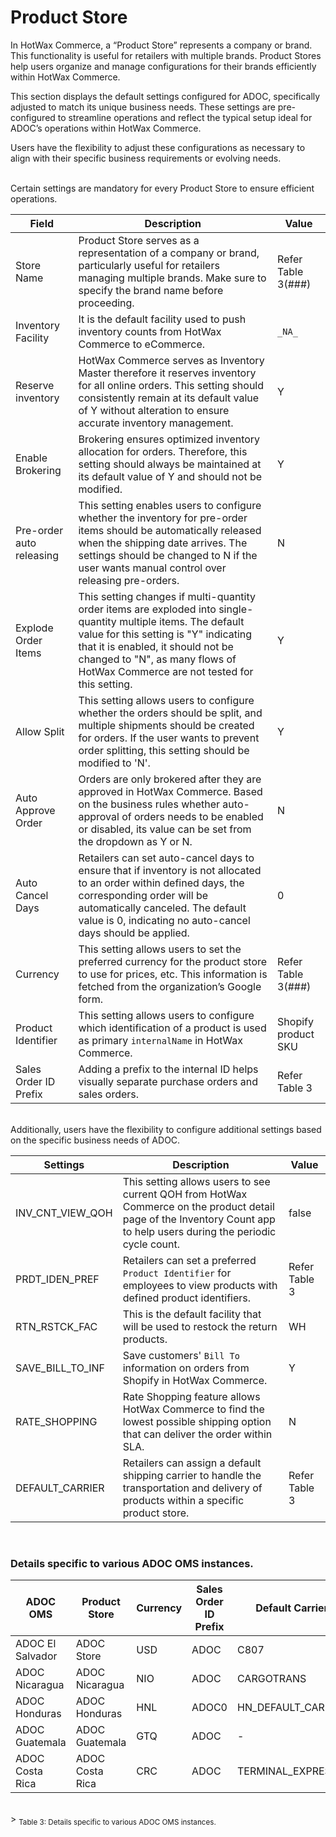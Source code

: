 # Product Store 

In HotWax Commerce, a “Product Store” represents a company or brand. This functionality is useful for retailers with multiple brands. Product Stores help users organize and manage configurations for their brands efficiently within HotWax Commerce.  

This section displays the default settings configured for ADOC, specifically adjusted to match its unique business needs. These settings are pre-configured to streamline operations and reflect the typical setup ideal for ADOC’s operations within HotWax Commerce.  

Users have the flexibility to adjust these configurations as necessary to align with their specific business requirements or evolving needs.

<br>
Certain settings are mandatory for every Product Store to ensure efficient operations.

| Field                    | Description                                           | Value          |
|--------------------------|-----------------------------------------------------------------------------------------------------------------------------------------------------------------------------------------------------------------------------------------------------------------------------------|---------------------|
| Store Name               | Product Store serves as a representation of a company or brand, particularly useful for retailers managing multiple brands. Make sure to specify the brand name before proceeding.                                                                                                | Refer Table 3(###)       |                    
| Inventory Facility       | It is the default facility used to push inventory counts from HotWax Commerce to eCommerce.                                                                                                                                                                                       | `_NA_`              |
| Reserve inventory        | HotWax Commerce serves as Inventory Master therefore it reserves inventory for all online orders. This setting should consistently remain at its default value of Y without alteration to ensure accurate inventory management.                                                   | Y                   |
| Enable Brokering         | Brokering ensures optimized inventory allocation for orders. Therefore, this setting should always be maintained at its default value of Y and should not be modified.                                                                                                            | Y                   |
| Pre-order auto releasing | This setting enables users to configure whether the inventory for pre-order items should be automatically released when the shipping date arrives. The settings should be changed to N if the user wants manual control over releasing pre-orders.                                | N                   |
| Explode Order Items      | This setting changes if multi-quantity order items are exploded into single-quantity multiple items. The default value for this setting is "Y" indicating that it is enabled, it should not be changed to "N", as many flows of HotWax Commerce are not tested for this setting.  | Y                   |
| Allow Split              | This setting allows users to configure whether the orders should be split, and multiple shipments should be created for orders. If the user wants to prevent order splitting, this setting should be modified to 'N'.                                                             | Y                   |
| Auto Approve Order       | Orders are only brokered after they are approved in HotWax Commerce. Based on the business rules whether auto-approval of orders needs to be enabled or disabled, its value can be set from the dropdown as Y or N.                                                               | N                   |
| Auto Cancel Days         | Retailers can set auto-cancel days to ensure that if inventory is not allocated to an order within defined days, the corresponding order will be automatically canceled. The default value is 0, indicating no auto-cancel days should be applied.                                | 0                   |
| Currency                 | This setting allows users to set the preferred currency for the product store to use for prices, etc. This information is fetched from the organization’s Google form.                                                                                                            | Refer Table 3(###)      |
| Product Identifier       | This setting allows users to configure which identification of a product is used as primary `internalName` in HotWax Commerce.                                                                                                                                                    | Shopify product SKU |
| Sales Order ID Prefix    | Adding a prefix to the internal ID helps visually separate purchase orders and sales orders.                                                                                                                                                                                      | Refer Table 3       |

<br>
Additionally, users have the flexibility to configure additional settings based on the specific business needs of ADOC.

| Settings          | Description                                                                                                                                                             | Value           |
|-------------------|-------------------------------------------------------------------------------------------------------------------------------------------------------------------------|-----------------|
| INV_CNT_VIEW_QOH  | This setting allows users to see current QOH from HotWax Commerce on the product detail page of the Inventory Count app to help users during the periodic cycle count.  | false           |
| PRDT_IDEN_PREF    | Retailers can set a preferred `Product Identifier` for employees to view products with defined product identifiers.                                                     | Refer Table 3   |
| RTN_RSTCK_FAC     | This is the default facility that will be used to restock the return products.                                                                                          | WH              |
| SAVE_BILL_TO_INF  | Save customers' `Bill To` information on orders from Shopify in HotWax Commerce.                                                                                        | Y               |
| RATE_SHOPPING     | Rate Shopping feature allows HotWax Commerce to find the lowest possible shipping option that can deliver the order within SLA.                                         | N               |
| DEFAULT_CARRIER   | Retailers can assign a default shipping carrier to handle the transportation and delivery of products within a specific product store.                                  | Refer Table 3   |

<br>

### Details specific to various ADOC OMS instances. 

| ADOC OMS          | Product Store    | Currency | Sales Order ID Prefix | Default Carrier     | Product Identifier                                              |
| ----------------- | ---------------- | -------- | --------------------- | --------------------- | ----------------------------------------------------------------- |
| ADOC El Salvador  | ADOC Store       | USD      | ADOC                  | C807                | {"primaryId":"internalName","secondaryId":"parentProductName"}  |
| ADOC Nicaragua    | ADOC Nicaragua   | NIO      | ADOC                  | CARGOTRANS          | {"primaryId":"parentProductName","secondaryId":"title"}         |
| ADOC Honduras     | ADOC Honduras    | HNL      | ADOC0                 | HN_DEFAULT_CARRIER  | {"primaryId":"parentProductName","secondaryId":"SHOPIFY_PROD_SKU"} |
| ADOC Guatemala    | ADOC Guatemala   | GTQ      | ADOC                  | -                   | {"primaryId":"internalName","secondaryId":"parentProductName"}  |
| ADOC Costa Rica   | ADOC Costa Rica  | CRC      | ADOC                  | TERMINAL_EXPRESS    | {"primaryId":"internalName","secondaryId":"title"}               |  
<br> > <sub>Table 3: Details specific to various ADOC OMS instances.</sub>



